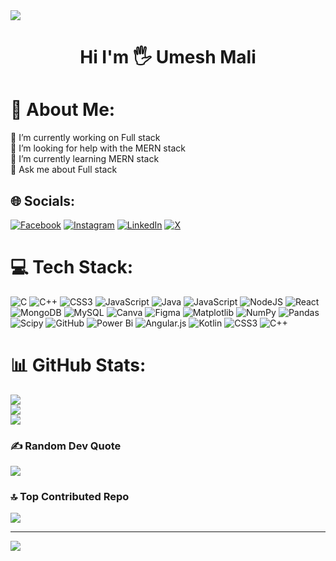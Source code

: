 
<img src="https://quotes-github-readme.vercel.app/api?type=horizontal&theme=radical" style="display: block; margin: 0 auto;">


<h1 align="center">Hi I'm 🖐️ Umesh Mali</h1>

# 💫 About Me:
🔭 I’m currently working on Full stack<br>🤝 I’m looking for help with the MERN stack<br>🌱 I’m currently learning MERN stack<br>💬 Ask me about Full stack


## 🌐 Socials:
[![Facebook](https://img.shields.io/badge/Facebook-%231877F2.svg?logo=Facebook&logoColor=white)](https://www.facebook.com/umesh.mali.3990418) [![Instagram](https://img.shields.io/badge/Instagram-%23E4405F.svg?logo=Instagram&logoColor=white)](https://instagram.com/umeshhhmali09) [![LinkedIn](https://img.shields.io/badge/LinkedIn-%230077B5.svg?logo=linkedin&logoColor=white)](https://linkedin.com/in/umesh-mali-08461427a) [![X](https://img.shields.io/badge/X-black.svg?logo=X&logoColor=white)](https://x.com/Umeshmali412882) 

# 💻 Tech Stack:
![C](https://img.shields.io/badge/c-%2300599C.svg?style=for-the-badge&logo=c&logoColor=white) ![C++](https://img.shields.io/badge/c++-%2300599C.svg?style=for-the-badge&logo=c%2B%2B&logoColor=white) ![CSS3](https://img.shields.io/badge/css3-%231572B6.svg?style=for-the-badge&logo=css3&logoColor=white) ![JavaScript](https://img.shields.io/badge/javascript-%23323330.svg?style=for-the-badge&logo=javascript&logoColor=%23F7DF1E) ![Java](https://img.shields.io/badge/java-%23ED8B00.svg?style=for-the-badge&logo=openjdk&logoColor=white) ![JavaScript](https://img.shields.io/badge/javascript-%23323330.svg?style=for-the-badge&logo=javascript&logoColor=%23F7DF1E) ![NodeJS](https://img.shields.io/badge/node.js-6DA55F?style=for-the-badge&logo=node.js&logoColor=white) ![React](https://img.shields.io/badge/react-%2320232a.svg?style=for-the-badge&logo=react&logoColor=%2361DAFB) ![MongoDB](https://img.shields.io/badge/MongoDB-%234ea94b.svg?style=for-the-badge&logo=mongodb&logoColor=white) ![MySQL](https://img.shields.io/badge/mysql-4479A1.svg?style=for-the-badge&logo=mysql&logoColor=white) ![Canva](https://img.shields.io/badge/Canva-%2300C4CC.svg?style=for-the-badge&logo=Canva&logoColor=white) ![Figma](https://img.shields.io/badge/figma-%23F24E1E.svg?style=for-the-badge&logo=figma&logoColor=white) ![Matplotlib](https://img.shields.io/badge/Matplotlib-%23ffffff.svg?style=for-the-badge&logo=Matplotlib&logoColor=black) ![NumPy](https://img.shields.io/badge/numpy-%23013243.svg?style=for-the-badge&logo=numpy&logoColor=white) ![Pandas](https://img.shields.io/badge/pandas-%23150458.svg?style=for-the-badge&logo=pandas&logoColor=white) ![Scipy](https://img.shields.io/badge/SciPy-%230C55A5.svg?style=for-the-badge&logo=scipy&logoColor=%white) ![GitHub](https://img.shields.io/badge/github-%23121011.svg?style=for-the-badge&logo=github&logoColor=white) ![Power Bi](https://img.shields.io/badge/power_bi-F2C811?style=for-the-badge&logo=powerbi&logoColor=black) ![Angular.js](https://img.shields.io/badge/angular.js-%23E23237.svg?style=for-the-badge&logo=angularjs&logoColor=white) ![Kotlin](https://img.shields.io/badge/kotlin-%237F52FF.svg?style=for-the-badge&logo=kotlin&logoColor=white) ![CSS3](https://img.shields.io/badge/css3-%231572B6.svg?style=for-the-badge&logo=css3&logoColor=white) ![C++](https://img.shields.io/badge/c++-%2300599C.svg?style=for-the-badge&logo=c%2B%2B&logoColor=white)
# 📊 GitHub Stats:
![](https://github-readme-stats.vercel.app/api?username=Umeshhhmali&theme=dark&hide_border=false&include_all_commits=false&count_private=false)<br/>
![](https://github-readme-streak-stats.herokuapp.com/?user=Umeshhhmali&theme=dark&hide_border=false)<br/>
![](https://github-readme-stats.vercel.app/api/top-langs/?username=Umeshhhmali&theme=dark&hide_border=false&include_all_commits=false&count_private=false&layout=compact)

### ✍️ Random Dev Quote
![](https://quotes-github-readme.vercel.app/api?type=horizontal&theme=radical)

### 🔝 Top Contributed Repo
![](https://github-contributor-stats.vercel.app/api?username=Umeshhhmali&limit=5&theme=dark&combine_all_yearly_contributions=true)

---
[![](https://visitcount.itsvg.in/api?id=Umeshhhmali&icon=0&color=0)](https://visitcount.itsvg.in)

<!-- Proudly created with GPRM ( https://gprm.itsvg.in ) -->
